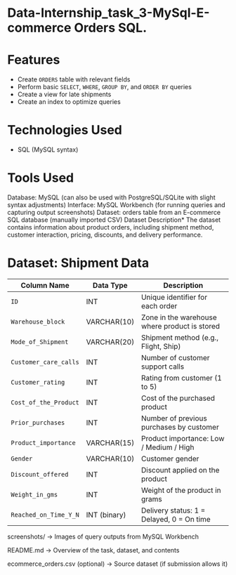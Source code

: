 # Data-Internship_task_3-MySql-E-commerce Orders SQL.

# Features

- Create `ORDERS` table with relevant fields
- Perform basic `SELECT`, `WHERE`, `GROUP BY`, and `ORDER BY` queries
- Create a view for late shipments
- Create an index to optimize queries

# Technologies Used

- SQL (MySQL syntax)

# Tools Used
Database: MySQL (can also be used with PostgreSQL/SQLite with slight syntax adjustments)
Interface: MySQL Workbench (for running queries and capturing output screenshots)
Dataset: orders table from an E-commerce SQL database (manually imported CSV)
Dataset Description*
The dataset contains information about product orders, including shipment method, customer interaction, pricing, discounts, and delivery performance.

# Dataset: Shipment Data

| Column Name              | Data Type     | Description                                   |
|--------------------------|---------------|-----------------------------------------------|
| `ID`                     | INT           | Unique identifier for each order              |
| `Warehouse_block`        | VARCHAR(10)   | Zone in the warehouse where product is stored |
| `Mode_of_Shipment`       | VARCHAR(20)   | Shipment method (e.g., Flight, Ship)          |
| `Customer_care_calls`    | INT           | Number of customer support calls              |
| `Customer_rating`        | INT           | Rating from customer (1 to 5)                 |
| `Cost_of_the_Product`    | INT           | Cost of the purchased product                 |
| `Prior_purchases`        | INT           | Number of previous purchases by customer      |
| `Product_importance`     | VARCHAR(15)   | Product importance: Low / Medium / High       |
| `Gender`                 | VARCHAR(10)   | Customer gender                               |
| `Discount_offered`       | INT           | Discount applied on the product               |
| `Weight_in_gms`          | INT           | Weight of the product in grams                |
| `Reached_on_Time_Y_N`    | INT (binary)  | Delivery status: 1 = Delayed, 0 = On time     |

screenshots/ → Images of query outputs from MySQL Workbench

README.md → Overview of the task, dataset, and contents

ecommerce_orders.csv (optional) → Source dataset (if submission allows it)

